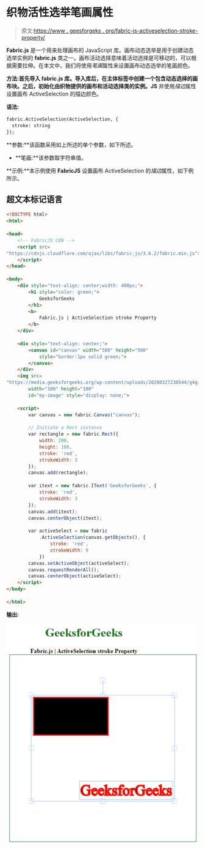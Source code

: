 # 织物活性选举笔画属性

> 原文:[https://www . geesforgeks . org/fabric-js-activeselection-stroke-property/](https://www.geeksforgeeks.org/fabric-js-activeselection-stroke-property/)

**Fabric.js** 是一个用来处理画布的 JavaScript 库。画布动态选举是用于创建动态选举实例的 **fabric.js** 类之一。画布活动选择意味着活动选择是可移动的，可以根据需要拉伸。在本文中，我们将使用*笔画*属性来设置画布动态选举的笔画颜色。

**方法:**首先导入 **fabric.js** 库。导入库后，在主体标签中创建一个包含动态选择的画布块。之后，初始化由**织物提供的画布和活动选择类的实例。JS** 并使用*描边*属性设置画布 ActiveSelection 的描边颜色。

**语法:**

```html
fabric.ActiveSelection(ActiveSelection, {
  stroke: string
});
```

**参数:**该函数采用如上所述的单个参数，如下所述。

*   **笔画:**该参数取字符串值。

**示例:**本示例使用 **FabricJS** 设置画布 ActiveSelection 的*描边*属性，如下例所示。

## 超文本标记语言

```html
<!DOCTYPE html>
<html>

<head>
    <!-- FabricJS CDN -->
    <script src=
"https://cdnjs.cloudflare.com/ajax/libs/fabric.js/3.6.2/fabric.min.js">
    </script>
</head>

<body>
    <div style="text-align: center;width: 400px;">
        <h1 style="color: green;">
            GeeksforGeeks
        </h1>
        <b>
            Fabric.js | ActiveSelection stroke Property
        </b>
    </div>

    <div style="text-align: center;">
        <canvas id="canvas" width="500" height="500"
            style="border:1px solid green;">
        </canvas>
    </div>
    <img src=
"https://media.geeksforgeeks.org/wp-content/uploads/20200327230544/g4gicon.png"
        width="100" height="100"
        id="my-image" style="display: none;">

    <script>
        var canvas = new fabric.Canvas("canvas");

        // Initiate a Rect instance  
        var rectangle = new fabric.Rect({
            width: 200,
            height: 100,
            stroke: 'red',
            strokeWidth: 3
        });
        canvas.add(rectangle);

        var itext = new fabric.IText('GeeksforGeeks', {
            stroke: 'red',
            strokeWidth: 3
        });
        canvas.add(itext);
        canvas.centerObject(itext);

        var activeSelect = new fabric
            .ActiveSelection(canvas.getObjects(), {
                stroke: 'red',
                strokeWidth: 9
            })
        canvas.setActiveObject(activeSelect);
        canvas.requestRenderAll();
        canvas.centerObject(activeSelect);
    </script>
</body>

</html>
```

**输出:**

![](img/c6d32e649ed9e442344129d04c60f6e1.png)